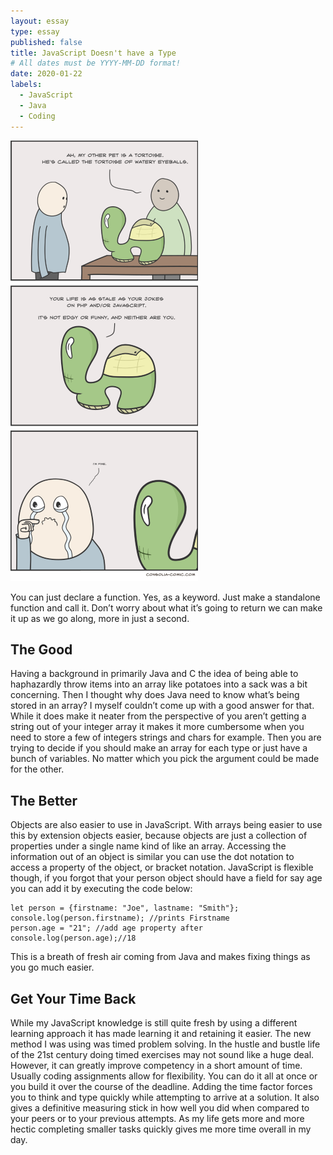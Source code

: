 ```yaml
---
layout: essay
type: essay
published: false
title: JavaScript Doesn't have a Type
# All dates must be YYYY-MM-DD format!
date: 2020-01-22
labels:
  - JavaScript
  - Java
  - Coding
---
```



 <div style="text-align: left"> <img src="../images/javascript-doest-have-a-type-comic.png"> </div>

You can just declare a function. Yes, as a keyword. Just make a standalone function and call it. Don’t worry about what it’s going to return we can make it up as we go along, more in just a second.

## The Good

Having a background in primarily Java and C the idea of being able to haphazardly throw items into an array like potatoes into a sack was a bit concerning. Then I thought why does Java need to know what’s being stored in an array? I myself couldn’t come up with a good answer for that. While it does make it neater from the perspective of you aren’t getting a string out of your integer array it makes it more cumbersome when you need to store a few of integers strings and chars for example. Then you are trying to decide if you should make an array for each type or just have a bunch of variables. No matter which you pick the argument could be made for the other.

## The Better
Objects are also easier to use in JavaScript. With arrays being easier to use this by extension objects easier, because objects are just a collection of properties under a single name kind of like an array. Accessing the information out of an object is similar you can use the dot notation to access a property of the object, or bracket notation. JavaScript is flexible though, if you forgot that your person object should have a field for say age you can add it by executing the code below:
```
let person = {firstname: "Joe", lastname: "Smith"};
console.log(person.firstname); //prints Firstname
person.age = "21"; //add age property after
console.log(person.age);//18
```
This is a breath of fresh air coming from Java and makes fixing things as you go much easier.

## Get Your Time Back

While my JavaScript knowledge is still quite fresh by using a different learning approach it has made learning it and retaining it easier. The new method I was using was timed problem solving. In the hustle and bustle life of the 21st century doing timed exercises may not sound like a huge deal. However, it can greatly improve competency in a short amount of time. Usually coding assignments allow for flexibility. You can do it all at once or you build it over the course of the deadline. Adding the time factor forces you to think and type quickly while attempting to arrive at a solution. It also gives a definitive measuring stick in how well you did when compared to your peers or to your previous attempts. As my life gets more and more hectic completing smaller tasks quickly gives me more time overall in my day.
